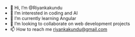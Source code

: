 - 👋 Hi, I’m @Riyankakundu
- 👀 I’m interested in coding and AI
- 🌱 I’m currently learning Angular
- 💞️ I’m looking to collaborate on web development projects
- 📫 How to reach me riyankakundu@gmail.com

<!---
Riyankakundu/Riyankakundu is a ✨ special ✨ repository because its `README.md` (this file) appears on your GitHub profile.
You can click the Preview link to take a look at your changes.
--->

